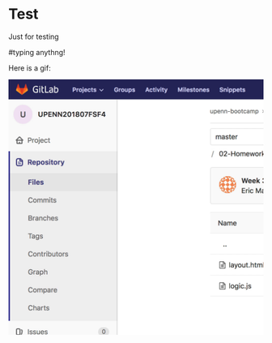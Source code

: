 # Test
Just for testing 

#typing anythng!

Here is a gif: 

![Alt Text |512x397,20%](https://github.com/ngl4/Test/blob/master/test.gif)